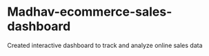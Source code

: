 # Madhav-ecommerce-sales-dashboard
Created interactive dashboard to track and analyze online sales data
